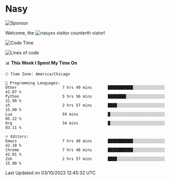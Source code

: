 # Nasy

<!--
<p align="center">
<img height="200" src="https://github-readme-stats.vercel.app/api?username=nasyxx&count_private=true&show_icons=true&theme=dracula&include_all_commits=true"/>
<img height="200" src="https://github-readme-stats.vercel.app/api/top-langs/?username=nasyxx&theme=dracula&hide=html,jupyter+notebook&count_private=true&show_icons=true"/>
</p>

  
----------------
-->

![Sponsor](https://img.shields.io/static/v1.svg?label=Sponsor&message=%E2%9D%A4&logo=GitHub&style=flat&color=pink)
 
Welcome, the ![nasyxx visitor counter](https://count.getloli.com/get/@nasyxx?theme=rule34)th vistor!
 
<!--START_SECTION:waka-->
![Code Time](http://img.shields.io/badge/Code%20Time-3%2C745%20hrs%2048%20mins-blue)

![Lines of code](https://img.shields.io/badge/From%20Hello%20World%20I%27ve%20Written-6.3%20million%20lines%20of%20code-blue)

📊 **This Week I Spent My Time On** 

```text
🕑︎ Time Zone: America/Chicago

💬 Programming Languages: 
Other                    7 hrs 49 mins       ███████████░░░░░░░░░░░░░░   42.07 % 
Python                   5 hrs 56 mins       ████████░░░░░░░░░░░░░░░░░   31.99 % 
sh                       2 hrs 57 mins       ████░░░░░░░░░░░░░░░░░░░░░   15.90 % 
Lua                      59 mins             █░░░░░░░░░░░░░░░░░░░░░░░░   05.32 % 
Org                      34 mins             █░░░░░░░░░░░░░░░░░░░░░░░░   03.11 % 

🔥 Editors: 
Emacs                    7 hrs 49 mins       ███████████░░░░░░░░░░░░░░   42.10 % 
Chrome                   7 hrs 48 mins       ███████████░░░░░░░░░░░░░░   42.01 % 
Zsh                      2 hrs 57 mins       ████░░░░░░░░░░░░░░░░░░░░░   15.90 % 
```


 Last Updated on 03/10/2023 12:45:32 UTC
<!--END_SECTION:waka-->

<!-- ![visitors](https://visitor-badge.laobi.icu/badge?page_id=nasyxx.nasyxx) -->

